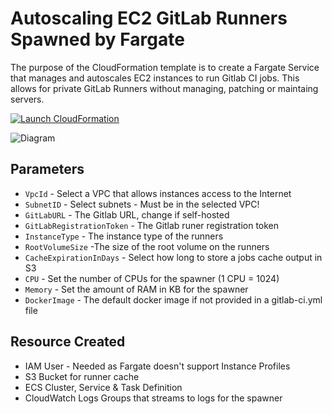 # Autoscaling EC2 GitLab Runners Spawned by Fargate

The purpose of the CloudFormation template is to create a Fargate Service that manages and autoscales EC2 instances to run Gitlab CI jobs. This allows for private GitLab Runners without managing, patching or maintaing servers.

[![Launch CloudFormation](https://s3.amazonaws.com/cloudformation-examples/cloudformation-launch-stack.png)](https://console.aws.amazon.com/cloudformation/home?stackName=stack_name&templateURL=template_locationhttps://console.aws.amazon.com/cloudformation/home?region=region#/stacks/new?stackName=stack_name&templateURL=https://autoscaling-ec2-gitlab-runners-fargate.s3-eu-west-1.amazonaws.com/master/gitlab-runner-template.yml)

![Diagram](https://github.com/woodjme/autoscaling-ec2-gitlab-runners-fargate/blob/master/diagram.png?raw=true)

## Parameters

* `VpcId` - Select a VPC that allows instances access to the Internet
* `SubnetID` - Select subnets - Must be in the selected VPC!
* `GitLabURL` - The Gitlab URL, change if self-hosted
* `GitLabRegistrationToken` - The Gitlab runer registration token
* `InstanceType` - The instance type of the runners
* `RootVolumeSize` -The size of the root volume on the runners
* `CacheExpirationInDays` - Select how long to store a jobs cache output in S3
* `CPU` - Set the number of CPUs for the spawner (1 CPU = 1024)
* `Memory` - Set the amount of RAM in KB for the spawner
* `DockerImage` - The default docker image if not provided in a gitlab-ci.yml file

## Resource Created

* IAM User - Needed as Fargate doesn't support Instance Profiles
* S3 Bucket for runner cache
* ECS Cluster, Service & Task Definition
* CloudWatch Logs Groups that streams to logs for the spawner

